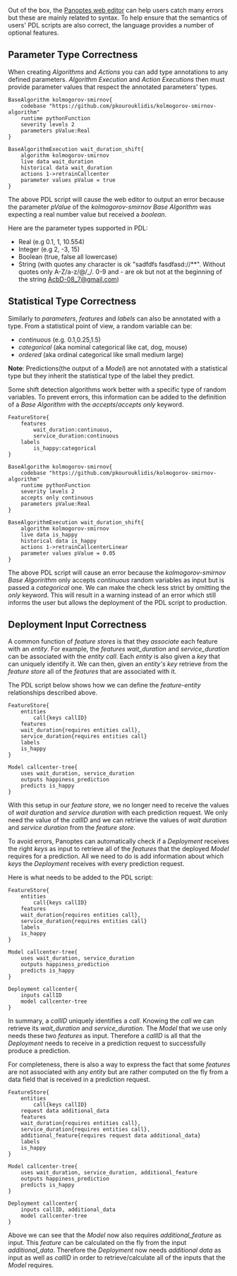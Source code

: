 Out of the box, the [Panoptes web editor](http://editor.panoptes.uk) can help users catch many errors but these are mainly related to syntax. To help ensure that the semantics of users' PDL scripts are also correct, the language provides a number of optional features.

## Parameter Type Correctness
When creating _Algorithms_  and _Actions_ you can add type annotations to any defined parameters. _Algorithm Execution_ and _Action Executions_ then must provide parameter values that respect the annotated parameters' types.
```
BaseAlgorithm kolmogorov-smirnov{
    codebase "https://github.com/pkourouklidis/kolmogorov-smirnov-algorithm"
    runtime pythonFunction
    severity levels 2
    parameters pValue:Real
}

BaseAlgorithmExecution wait_duration_shift{
    algorithm kolmogorov-smirnov
    live data wait_duration
    historical data wait_duration
    actions 1->retrainCallcenter
    parameter values pValue = true
}
```
The above PDL script will cause the web editor to output an error because the parameter _pValue_ of the _kolmogorov-smirnov Base Algorithm_ was expecting a real number value but received a _boolean_.

Here are the parameter types supported in PDL:
- Real (e.g 0.1, 1, 10.554)
- Integer (e.g 2, -3, 15)
- Boolean (true, false all lowercase)
- String (with quotes any character is ok "sadfdfs fasdfasd://**". Without quotes only A-Z/a-z/@/_/. 0-9 and - are ok but not at the beginning of the string AcbD-08_7@gmail.com)

## Statistical Type Correctness
Similarly to _parameters_, _features_ and _labels_ can also be annotated with a type. From a statistical point of view, a random variable can be:
- _continuous_ (e.g. 0.1,0.25,1.5)
- _categorical_ (aka nominal categorical like cat, dog, mouse)
- _ordered_ (aka ordinal categorical like small medium large)

**Note**: Predictions(the output of a _Model_) are not annotated with a statistical type but they inherit the statistical type of the label they predict.

Some shift detection algorithms work better with a specific type of random variables. To prevent errors, this information can be added to the definition of a _Base Algorithm_ with the _accepts_/_accepts only_ keyword.

```
FeatureStore{
    features
        wait_duration:continuous,
        service_duration:continuous
    labels 
        is_happy:categorical
}

BaseAlgorithm kolmogorov-smirnov{
    codebase "https://github.com/pkourouklidis/kolmogorov-smirnov-algorithm"
    runtime pythonFunction
    severity levels 2
    accepts only continuous
    parameters pValue:Real
}

BaseAlgorithmExecution wait_duration_shift{
    algorithm kolmogorov-smirnov
    live data is_happy
    historical data is_happy
    actions 1->retrainCallcenterLinear
    parameter values pValue = 0.05
}
```
The above PDL script will cause an error because the _kolmogorov-smirnov_ _Base Algoririthm_ only accepts _continuous_ random variables as input but is passed a _categorical_ one. We can make the check less strict by omitting the _only_ keyword. This will result in a warning instead of an error which still informs the user but allows the deployment of the PDL script to production.

## Deployment Input Correctness
A common function of _feature stores_ is that they _associate_ each feature with an _entity_. For example, the _features_ _wait_duration_ and _service_duration_ can be associated with the _entity_ _call_. Each _entity_ is also given a _key_ that can uniquely identify it. We can then, given an _entity's_ _key_ retrieve from the _feature store_ all of the _features_ that are associated with it.

The PDL script below shows how we can define the _feature_-_entity_ relationships described above.
```
FeatureStore{
    entities
        call{keys callID}
    features
	wait_duration{requires entities call},
	service_duration{requires entities call}
    labels 
	is_happy
}

Model callcenter-tree{
    uses wait_duration, service_duration
    outputs happiness_prediction
    predicts is_happy
}
```

With this setup in our _feature store_, we no longer need to receive the values of _wait duration_ and _service duration_ with each prediction request. We only need the value of the _callID_ and we can retrieve the values of _wait duration_ and _service duration_ from the _feature store_.

To avoid errors, Panoptes can automatically check if a _Deployment_ receives the right _keys_ as input to retrieve all of the _features_ that the deployed _Model_ requires for a prediction. All we need to do is add information about which _keys_ the _Deployment_ receives with every prediction request.

Here is what needs to be added to the PDL script:
```
FeatureStore{
    entities
        call{keys callID}
    features
	wait_duration{requires entities call},
	service_duration{requires entities call}
    labels 
	is_happy
}

Model callcenter-tree{
    uses wait_duration, service_duration
    outputs happiness_prediction
    predicts is_happy
}

Deployment callcenter{
    inputs callID
    model callcenter-tree
}
```

In summary, a _callID_ uniquely identifies a _call_. Knowing the _call_ we can retrieve its _wait_duration_ and _service_duration_. The _Model_ that we use only needs these two _features_ as input. Therefore a _callID_ is all that the _Deployment_ needs to receive in a prediction request to successfully produce a prediction.

For completeness, there is also a way to express the fact that some _features_ are not associated with any _entity_ but are rather computed on the fly from a data field that is received in a prediction request.

```
FeatureStore{
    entities
        call{keys callID}
    request data additional_data
    features
	wait_duration{requires entities call},
	service_duration{requires entities call},
	additional_feature{requires request data additional_data}
    labels 
	is_happy
}

Model callcenter-tree{
    uses wait_duration, service_duration, additional_feature
    outputs happiness_prediction
    predicts is_happy
}

Deployment callcenter{
    inputs callID, additional_data
    model callcenter-tree
}
```
Above we can see that the _Model_ now also requires _additional_feature_ as input. This _feature_ can be calculated on the fly from the input _additional_data_. Therefore the _Deployment_ now needs _additional data_ as input as well as _callID_ in order to retrieve/calculate all of the inputs that the _Model_ requires. 
